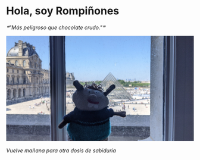 # Hola, soy Rompiñones

<!--STARTS_HERE_QUOTE_README-->
<i>❝"Más peligroso que chocolate crudo."❞</i>
<!--ENDS_HERE_QUOTE_README-->

<!--START_SECTION:update_image-->
![alt text](https://raw.githubusercontent.com/focaalvarez/rompinones/main/.github/images/IMG_20220430_130113.jpg?raw=true)
<!--END_SECTION:update_image-->

*Vuelve mañana para otra dosis de sabiduría*
